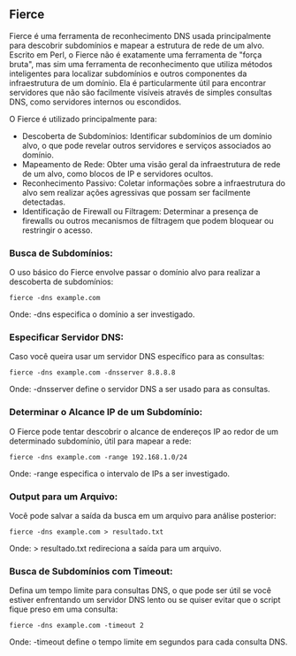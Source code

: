 ## Fierce

Fierce é uma ferramenta de reconhecimento DNS usada principalmente para descobrir subdomínios e mapear a estrutura de rede de um alvo. Escrito em Perl, o Fierce não é exatamente uma ferramenta de "força bruta", mas sim uma ferramenta de reconhecimento que utiliza métodos inteligentes para localizar subdomínios e outros componentes da infraestrutura de um domínio. Ela é particularmente útil para encontrar servidores que não são facilmente visíveis através de simples consultas DNS, como servidores internos ou escondidos.

O Fierce é utilizado principalmente para:
- Descoberta de Subdomínios: Identificar subdomínios de um domínio alvo, o que pode revelar outros servidores e serviços associados ao domínio.
- Mapeamento de Rede: Obter uma visão geral da infraestrutura de rede de um alvo, como blocos de IP e servidores ocultos.
- Reconhecimento Passivo: Coletar informações sobre a infraestrutura do alvo sem realizar ações agressivas que possam ser facilmente detectadas.
- Identificação de Firewall ou Filtragem: Determinar a presença de firewalls ou outros mecanismos de filtragem que podem bloquear ou restringir o acesso.

### Busca de Subdomínios:

O uso básico do Fierce envolve passar o domínio alvo para realizar a descoberta de subdomínios:

```
fierce -dns example.com
```

Onde:
    -dns especifica o domínio a ser investigado.

### Especificar Servidor DNS:

Caso você queira usar um servidor DNS específico para as consultas:

```
fierce -dns example.com -dnsserver 8.8.8.8
```

Onde:
    -dnsserver define o servidor DNS a ser usado para as consultas.

### Determinar o Alcance IP de um Subdomínio:

O Fierce pode tentar descobrir o alcance de endereços IP ao redor de um determinado subdomínio, útil para mapear a rede:

```
fierce -dns example.com -range 192.168.1.0/24
```

Onde:
    -range especifica o intervalo de IPs a ser investigado.

### Output para um Arquivo:

Você pode salvar a saída da busca em um arquivo para análise posterior:

```
fierce -dns example.com > resultado.txt
```

Onde:
    > resultado.txt redireciona a saída para um arquivo.
    
### Busca de Subdomínios com Timeout:

Defina um tempo limite para consultas DNS, o que pode ser útil se você estiver enfrentando um servidor DNS lento ou se quiser evitar que o script fique preso em uma consulta:

```
fierce -dns example.com -timeout 2
```

Onde:
    -timeout define o tempo limite em segundos para cada consulta DNS.